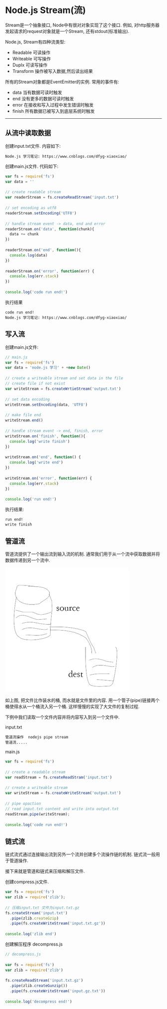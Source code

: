 # Node.js Stream(流)

Stream是一个抽象接口, Node中有很对对象实现了这个接口. 例如, 对http服务器发起请求的request对象就是一个Stream, 还有stdout(标准输出).

Node.js, Stream有四种流类型:
- Readable  可读操作
- Writeable 可写操作
- Duplx 可读写操作
- Transform 操作被写入数据,然后读出结果

所有的Stream对象都是EventEmitter的实例. 常用的事件有:

- data  当有数据可读时触发
- end 没有更多的数据可读时触发
- error 在接收和写入过程中发生错误时触发
- finish  所有数据已被写入到底层系统时触发

---

## 从流中读取数据

创建input.txt文件. 内容如下:

```
Node.js 学习笔记: https://www.cnblogs.com/dfyg-xiaoxiao/
```

创建main.js文件. 代码如下:

```js
var fs = require('fs')
var data = ''

// create readable stream
var readerStream = fs.createReadStream('input.txt')

// set encoding as utf8
readerStream.setEncoding('UTF8')

// handle stream event -> data, end and error
readerStream.on('data', function(chunk){
  data += chunk
})

readerStream.on('end', function(){
  console.log(data)
})

readerStream.on('error', function(err) {
  console.log(err.stack)
})

console.log('code run end!')
```

执行结果

```
code run end!
Node.js 学习笔记: https://www.cnblogs.com/dfyg-xiaoxiao/
```

## 写入流

创建main.js文件:

```js
// main.js
var fs = require('fs')
var data = 'node.js 学习' + +new Date()

// create a writeable stream and set data in the file
// create file if not exist
var writeStream = fs.createWrtieStream('output.txt')

// set data encoding
writeStream.setEncoding(data, 'UTF8')

// make file end
writeStream.end()

// handle stream event -> end, finish, error
writeStream.on('finish', function(){
  console.log('write finish')
})

writeStream.on('end', function() {
  console.log('write end')
})

writeStream.on('error', function(err) {
  console.log(err.stack)
})

console.log('run end!')
```

执行结果:

```
run end!
write finish
```

## 管道流

管道流提供了一个输出流到输入流的机制. 通常我们用于从一个流中获取数据并将数据传递到另一个流中.

![管道流](./img/pipestream.jpg)

如上图, 把文件比作装水的桶, 而水就是文件里的内容. 用一个管子(pipe)链接两个桶使得水从一个桶流入另一个桶. 这样慢慢的实现了大文件的复制过程.

下例中我们读取一个文件内容并将内容写入到另一个文件中.

input.txt
```
管道流操作  nodejs pipe stream
管道流.....
```

main.js
```js
var fs = require('fs')

// create a readable stream
var readStream = fs.createReadStram('input.txt')

// create a writeable stream
var writeStream = fs.createWriteStream('output.txt')

// pipe opaction
// read input.txt content and write into output.txt
readStream.pipe(writeStream);

console.log('code run end!')
```

## 链式流

链式流式通过连接输出流到另外一个流并创建多个流操作链的机制. 链式流一般用于管道操作.

接下来就是管道和链式来压缩和解压文件.

创建compress.js文件.

```js
var fs = require('fs')
var zlib = require('zlib');

// 压缩input.txt 文件为input.txt.gz
fs.createStream('input.txt')
  .pipe(zlib.createGzip)
  .pipe(fs.createWriteStream('input.txt.gz'))

console.log('zlib end')
```

创建解压程序 decompress.js

```js
// decompress.js

var fs = require('fs')
var zlib = require('zlib')

fs.createReadStream('input.txt.gz')
  .pipe(zlib.createGunzip())
  .pipe(fs.createWriteStream('input.gz.txt'))

console.log('decompress end!')
```